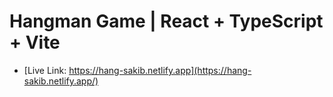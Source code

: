 # Hangman Game | React + TypeScript + Vite

- [Live Link:  https://hang-sakib.netlify.app](https://hang-sakib.netlify.app/)